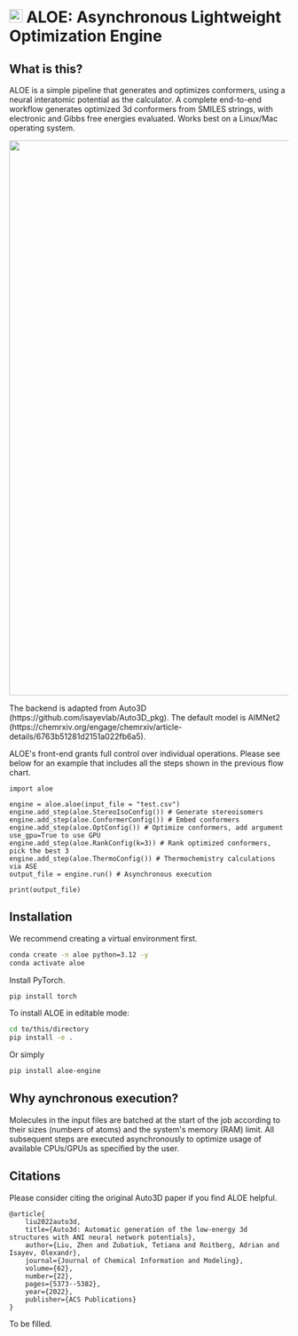 # <img src="pics/aloe.png" width="24"/> ALOE: Asynchronous Lightweight Optimization Engine


## What is this?

ALOE is a simple pipeline that generates and optimizes conformers, using a neural interatomic potential as the calculator. A complete end-to-end workflow generates optimized 3d conformers from SMILES strings, with electronic and Gibbs free energies evaluated. Works best on a Linux/Mac operating system.

<p align="center">
    <img src="pics/ALOE_flowchart.png" width="1000" style="display: block"/>
<p>
The backend is adapted from Auto3D (https://github.com/isayevlab/Auto3D_pkg). The default model is AIMNet2 (https://chemrxiv.org/engage/chemrxiv/article-details/6763b51281d2151a022fb6a5).

ALOE's front-end grants full control over individual operations. Please see below for an example that includes all the steps shown in the previous flow chart.

```python3
import aloe

engine = aloe.aloe(input_file = "test.csv")
engine.add_step(aloe.StereoIsoConfig()) # Generate stereoisomers
engine.add_step(aloe.ConformerConfig()) # Embed conformers
engine.add_step(aloe.OptConfig()) # Optimize conformers, add argument use_gpu=True to use GPU
engine.add_step(aloe.RankConfig(k=3)) # Rank optimized conformers, pick the best 3
engine.add_step(aloe.ThermoConfig()) # Thermochemistry calculations via ASE
output_file = engine.run() # Asynchronous execution

print(output_file)
```

## Installation

We recommend creating a virtual environment first. 
```bash
conda create -n aloe python=3.12 -y
conda activate aloe
```

Install PyTorch. 

```bash
pip install torch
```

To install ALOE in editable mode:
```bash
cd to/this/directory
pip install -e .
```

Or simply
```bash
pip install aloe-engine
```

## Why aynchronous execution?

Molecules in the input files are batched at the start of the job according to their sizes (numbers of atoms) and the system's memory (RAM) limit. All subsequent steps are executed asynchronously to optimize usage of available CPUs/GPUs as specified by the user.

## Citations

Please consider citing the original Auto3D paper if you find ALOE helpful. 

```
@article{
    liu2022auto3d,
    title={Auto3d: Automatic generation of the low-energy 3d structures with ANI neural network potentials},
    author={Liu, Zhen and Zubatiuk, Tetiana and Roitberg, Adrian and Isayev, Olexandr},
    journal={Journal of Chemical Information and Modeling},
    volume={62},
    number={22},
    pages={5373--5382},
    year={2022},
    publisher={ACS Publications}
}
```

To be filled.
